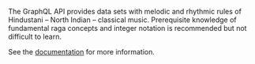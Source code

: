 The GraphQL API provides data sets with melodic and rhythmic rules of Hindustani – North Indian – classical music. Prerequisite knowledge of fundamental raga concepts and integer notation is recommended but not difficult to learn.

See the [documentation](https://github.com/ryantoddgarza/svara-api) for more information.
